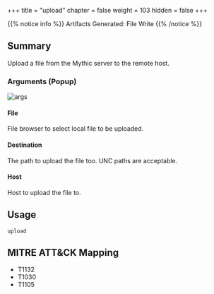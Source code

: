 +++
title = "upload"
chapter = false
weight = 103
hidden = false
+++

{{% notice info %}}
Artifacts Generated: File Write
{{% /notice %}}

## Summary
Upload a file from the Mythic server to the remote host.

### Arguments (Popup)

![args](../images/upload.png)

#### File
File browser to select local file to be uploaded.

#### Destination
The path to upload the file too. UNC paths are acceptable.

#### Host
Host to upload the file to.

## Usage
```
upload
```

## MITRE ATT&CK Mapping

- T1132
- T1030
- T1105